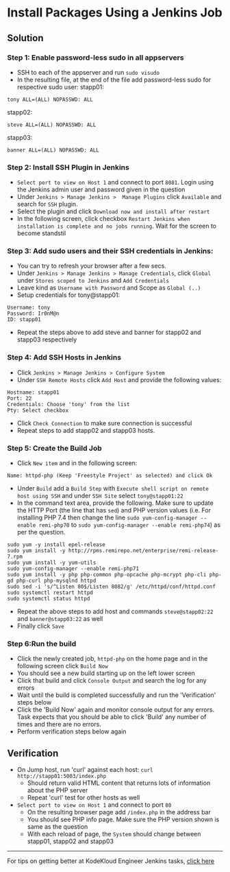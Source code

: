 # Install Packages Using a Jenkins Job
## Solution
### Step 1: Enable password-less sudo in all appservers
* SSH to each of the appserver and run `sudo visudo`
* In the resulting file, at the end of the file add password-less sudo for respective sudo user:
stapp01:
```
tony ALL=(ALL) NOPASSWD: ALL
```
stapp02:
```
steve ALL=(ALL) NOPASSWD: ALL
```
stapp03:
```
banner ALL=(ALL) NOPASSWD: ALL
```
### Step 2: Install SSH Plugin in Jenkins
* `Select port to view on Host 1` and connect to port `8081`. Login using the Jenkins admin user and password given in the question
* Under  `Jenkins > Manage Jenkins >  Manage Plugins` click `Available` and search for `SSH` plugin.
* Select the plugin and click `Download now and install after restart`
* In the following screen, click checkbox `Restart Jenkins when installation is complete and no jobs running`. Wait for the screen to become standstil

### Step 3: Add sudo users and their SSH credentials in Jenkins:
* You can try to refresh your browser after a few secs.
* Under `Jenkins > Manage Jenkins > Manage Credentials`, click `Global` under `Stores scoped to Jenkins` and `Add Credentials`
* Leave kind as `Username with Password` and Scope as `Global (..)`
* Setup credentials for tony@stapp01:
```
Username: tony
Password: Ir0nM@n
ID: stapp01
```
* Repeat the steps above to add steve and banner for stapp02 and stapp03 respectively

### Step 4: Add SSH Hosts in Jenkins
* Click `Jenkins > Manage Jenkins > Configure System`
* Under `SSH Remote Hosts` click `Add Host` and provide the following values:
```
Hostname: stapp01
Port: 22
Credentials: Choose 'tony' from the list
Pty: Select checkbox
```
* Click `Check Connection` to make sure connection is successful
* Repeat steps to add stapp02 and stapp03 hosts.

### Step 5: Create the Build Job
* Click `New item` and in the following screen:
```
Name: httpd-php (Keep 'Freestyle Project' as selected) and click Ok
```
* Under `Build` add a `Build Step` with `Execute shell script on remote host using SSH`
and under `SSH Site` select `tony@stapp01:22`
* In the command text area, provide the following. Make sure to update the HTTP Port (the line that has `sed`) and PHP version values (i.e. For installing PHP 7.4 then change the line `sudo yum-config-manager --enable remi-php70` to `sudo yum-config-manager --enable remi-php74`) as per the question.
```
sudo yum -y install epel-release
sudo yum install -y http://rpms.remirepo.net/enterprise/remi-release-7.rpm
sudo yum install -y yum-utils
sudo yum-config-manager --enable remi-php71
sudo yum install -y php php-common php-opcache php-mcrypt php-cli php-gd php-curl php-mysqlnd httpd
sudo sed -i 's/^Listen 80$/Listen 8082/g' /etc/httpd/conf/httpd.conf
sudo systemctl restart httpd
sudo systemctl status httpd
```
* Repeat the above steps to add host and commands `steve@stapp02:22` and `banner@stapp03:22` as well
* Finally click `Save` 

### Step 6:Run the build
* Click the newly created job, `httpd-php` on the home page and in the following screen click `Build Now`
* You should see a new build starting up on the left lower screen
* Click that build and click `Console Output` and search the log for any errors 
* Wait until the build is completed successfully and run the 'Verification' steps below
* Click the 'Build Now' again and monitor console output for any errors. Task expects that you should be able to click 'Build' any number of times and there are no errors.
* Perform verification steps below again

## Verification
* On Jump host, run 'curl' against each host: `curl http://stapp01:5003/index.php`
  * Should return valid HTML content that returns lots of information about the PHP server
  * Repeat 'curl' test for other hosts as well
* `Select port to view on Host 1` and connect to port `80`
  * On the resulting browser page add `/index.php` in the address bar
  * You should see PHP info page. Make sure the PHP version shown is same as the question
  * With each reload of page, the `System` should change between stapp01, stapp02 and stapp03

---
For tips on getting better at KodeKloud Engineer Jenkins tasks, [click here](./README.md)
